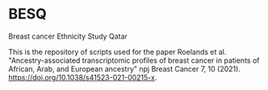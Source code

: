 # BESQ
Breast cancer Ethnicity Study Qatar

This is the repository of scripts used for the paper Roelands et al. "Ancestry-associated transcriptomic profiles of breast cancer in patients of African, Arab, and European ancestry" npj Breast Cancer 7, 10 (2021). https://doi.org/10.1038/s41523-021-00215-x.
